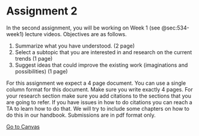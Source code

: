 # Assignment 2

In the second assignment, you will be working on Week 1 (see @sec:534-week1)
lecture videos. Objectives are as follows.

1. Summarize what you have understood. (2 page)
2. Select a subtopic that you are interested in and research on the 
   current trends (1 page)
3. Suggest ideas that could improve the existing work (imaginations and 
   possibilities) (1 page)

For this assignment we expect a 4 page document. You can use a single
column format for this document. Make sure you write exactly 4 pages.
For your research section make sure you add citations to the sections
that you are going to refer. If you have issues in how to do citations
you can reach a TA to learn how to do that. We will try to include some
chapters on how to do this in our handbook. Submissions are in pdf
format only.

[Go to Canvas](https://iu.instructure.com/courses/1824048/assignments/9785084)



